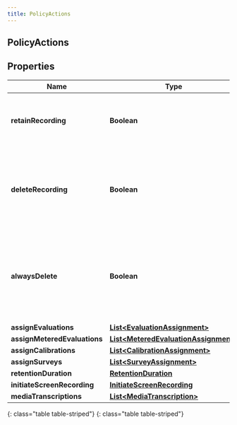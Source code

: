 ```yaml
---
title: PolicyActions
---
```

## PolicyActions


## Properties

| Name | Type | Description | Notes |
| ------------ | ------------- | ------------- | ------------- |
| **retainRecording** | **Boolean** | true to retain the recording associated with the conversation. Default = true |  [optional] |
| **deleteRecording** | **Boolean** | true to delete the recording associated with the conversation. If retainRecording = true, this will be ignored. Default = false |  [optional] |
| **alwaysDelete** | **Boolean** | true to delete the recording associated with the conversation regardless of the values of retainRecording or deleteRecording. Default = false |  [optional] |
| **assignEvaluations** | [**List&lt;EvaluationAssignment&gt;**](EvaluationAssignment.html) |  |  [optional] |
| **assignMeteredEvaluations** | [**List&lt;MeteredEvaluationAssignment&gt;**](MeteredEvaluationAssignment.html) |  |  [optional] |
| **assignCalibrations** | [**List&lt;CalibrationAssignment&gt;**](CalibrationAssignment.html) |  |  [optional] |
| **assignSurveys** | [**List&lt;SurveyAssignment&gt;**](SurveyAssignment.html) |  |  [optional] |
| **retentionDuration** | [**RetentionDuration**](RetentionDuration.html) |  |  [optional] |
| **initiateScreenRecording** | [**InitiateScreenRecording**](InitiateScreenRecording.html) |  |  [optional] |
| **mediaTranscriptions** | [**List&lt;MediaTranscription&gt;**](MediaTranscription.html) |  |  [optional] |
{: class="table table-striped"}
{: class="table table-striped"}


